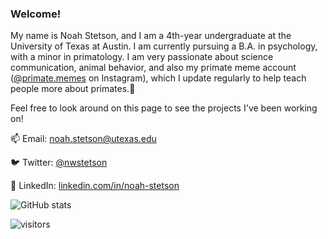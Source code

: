 ### Welcome!

My name is Noah Stetson, and I am a 4th-year undergraduate at the University of Texas at Austin. I am currently pursuing a B.A. in psychology, with a minor in primatology. I am very passionate about science communication, animal behavior, and also my primate meme account ([@primate.memes](https://www.instagram.com/primate.memes/) on Instagram), which I update regularly to help teach people more about primates.🐒

Feel free to look around on this page to see the projects I've been working on!

📫 Email: [noah.stetson@utexas.edu](mailto:noah.stetson@utexas.edu) 

🐦 Twitter: [@nwstetson](https://twitter.com/NWStetson) 

🤝 LinkedIn: [linkedin.com/in/noah-stetson](https://linkedin.com/in/noah-stetson)


![GitHub stats](https://github-readme-stats.vercel.app/api?username=nwstetson&show_icons=true&hide_border=true)


![visitors](https://visitor-badge.laobi.icu/badge?page_id=nwstetson)
 
<!--
Once website is less ugly:
💻 Website (work in-progress): [nwstetson.github.io](https://nwstetson.github.io)

-->
